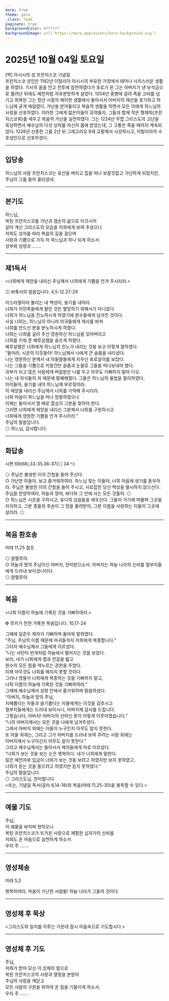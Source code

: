 ```yaml
---
marp: true
theme: gaia
_class: lead
paginate: true
backgroundColor: #ffffff
backgroundImage: url('https://marp.app/assets/hero-background.svg')
---
```


# 2025년 10월 04일 토요일

[백] 아시시의 성 프란치스코 기념일  
프란치스코 성인은 1182년 이탈리아 아시시의 부유한 가정에서 태어나 사치스러운 생활을 하였다. 기사의 꿈을 안고 전투에 참전하였다가 포로가 된 그는 아버지가 낸 보석금으로 풀려난 뒤에도 예전처럼 자유분방하게 살았다. 1204년 중병에 걸려 죽을 고비를 넘기고 회복된 그는 청년 시절의 해이한 생활에서 돌아서서 아버지의 재산을 포기하고 하느님께 굳게 매달렸다. 가난을 받아들이고 복음적 생활을 하면서 모든 이에게 하느님의 사랑을 선포하였다. 이러한 그에게 젊은이들이 모여들자, 그들과 함께 작은 형제회(프란치스코회)를 세우고 복음적 가난을 실천하였다. 그는 1224년 무렵 그리스도의 고난을 묵상하면서 예수님의 다섯 상처를 자신의 몸에 받았는데, 그 고통은 죽을 때까지 계속되었다. 1226년 선종한 그를 2년 뒤 그레고리오 9세 교황께서 시성하시고, 이탈리아의 수호성인으로 선포하셨다.




---

## 입당송

하느님의 사람 프란치스코는 유산을 버리고 집을 떠나 보잘것없고 가난하게 되었지만, 주님이 그를 들어 올리셨네.  
  


---

## 본기도

하느님,  
복된 프란치스코를 가난과 겸손의 삶으로 이끄시어  
살아 계신 그리스도의 모습을 저희에게 보여 주셨으니  
저희도 성자를 따라 복음의 길을 걸으며  
사랑과 기쁨으로 가득 차 하느님과 하나 되게 하소서.  
성부와 성령과 …….  
  


---

## 제1독서

<너희에게 재앙을 내리신 주님께서 너희에게 기쁨을 안겨 주시리라.>

▥ 바룩서의 말씀입니다. 4,5-12.27-29

이스라엘이라 불리는 내 백성아, 용기를 내어라.  
너희가 이민족들에게 팔린 것은 멸망하기 위해서가 아니었다.  
너희가 하느님을 진노하시게 하였기에 원수들에게 넘겨진 것이다.  
사실 너희는, 하느님이 아니라 마귀들에게 제사를 바쳐  
너희를 만드신 분을 분노하시게 하였다.  
너희는 너희를 길러 주신 영원하신 하느님을 잊어버리고  
너희를 키워 준 예루살렘을 슬프게 하였다.  
예루살렘은 너희에게 하느님의 진노가 내리는 것을 보고 이렇게 말하였다.  
“들어라, 시온의 이웃들아! 하느님께서 나에게 큰 슬픔을 내리셨다.  
나는 영원하신 분께서 내 아들딸들에게 지우신 포로살이를 보았다.  
나는 그들을 기쁨으로 키웠건만 슬픔과 눈물로 그들을 떠나보내야 했다.  
과부가 되고 많은 사람에게 버림받은 나를 두고 아무도 기뻐하지 말아 다오.  
나는 내 자식들의 죄 때문에 황폐해졌다. 그들은 하느님의 율법을 멀리하였다.  
아이들아, 용기를 내어 하느님께 부르짖어라.  
이 재앙을 내리신 주님께서 너희를 기억해 주시리라.  
너희 마음이 하느님을 떠나 방황하였으나  
이제는 돌아서서 열 배로 열심히 그분을 찾아야 한다.  
그러면 너희에게 재앙을 내리신 그분께서 너희를 구원하시고  
너희에게 영원한 기쁨을 안겨 주시리라.”  
주님의 말씀입니다.  
◎ 하느님, 감사합니다.  
  


---

## 화답송

시편 69(68),33-35.36-37(◎ 34ㄱ)

◎ 주님은 불쌍한 이의 간청을 들어 주신다.  
○ 가난한 이들아, 보고 즐거워하여라. 하느님 찾는 이들아, 너희 마음에 생기를 돋우어라. 주님은 불쌍한 이의 간청을 들어 주시고, 사로잡힌 당신 백성을 멸시하지 않으신다. 주님을 찬양하여라, 하늘과 땅아, 바다와 그 안에 사는 모든 것들아. ◎  
○ 하느님은 시온을 구하시고, 유다의 성읍들을 세우신다. 그들이 거기에 머물며 그곳을 차지하고, 그분 종들의 후손이 그 땅을 물려받아, 그분 이름을 사랑하는 이들이 그곳에 살리라. ◎  
  


---

## 복음 환호송

마태 11,25 참조

◎ 알렐루야.  
○ 하늘과 땅의 주님이신 아버지, 찬미받으소서. 아버지는 하늘 나라의 신비를 철부지들에게 드러내 보이셨나이다.  
◎ 알렐루야.  
  


---

## 복음

<너희 이름이 하늘에 기록된 것을 기뻐하여라.>

✠ 루카가 전한 거룩한 복음입니다. 10,17-24

그때에 일흔두 제자가 기뻐하며 돌아와 말하였다.  
“주님, 주님의 이름 때문에 마귀들까지 저희에게 복종합니다.”  
그러자 예수님께서 그들에게 이르셨다.  
“나는 사탄이 번개처럼 하늘에서 떨어지는 것을 보았다.  
보라, 내가 너희에게 뱀과 전갈을 밟고  
원수의 모든 힘을 억누르는 권한을 주었다.  
이제 아무것도 너희를 해치지 못할 것이다.  
그러나 영들이 너희에게 복종하는 것을 기뻐하지 말고,  
너희 이름이 하늘에 기록된 것을 기뻐하여라.”  
그때에 예수님께서 성령 안에서 즐거워하며 말씀하셨다.  
“아버지, 하늘과 땅의 주님,  
지혜롭다는 자들과 슬기롭다는 자들에게는 이것을 감추시고  
철부지들에게는 드러내 보이시니, 아버지께 감사를 드립니다.  
그렇습니다, 아버지! 아버지의 선하신 뜻이 이렇게 이루어졌습니다.”  
“나의 아버지께서는 모든 것을 나에게 넘겨주셨다.  
그래서 아버지 외에는 아들이 누구인지 아무도 알지 못한다.  
또 아들 외에는, 그리고 그가 아버지를 드러내 보여 주려는 사람 외에는  
아버지께서 누구이신지 아무도 알지 못한다.”  
그리고 예수님께서는 돌아서서 제자들에게 따로 이르셨다.  
“너희가 보는 것을 보는 눈은 행복하다. 내가 너희에게 말한다.  
많은 예언자와 임금이 너희가 보는 것을 보려고 하였지만 보지 못하였고,  
너희가 듣는 것을 들으려고 하였지만 듣지 못하였다.”  
주님의 말씀입니다.  
◎ 그리스도님, 찬미합니다.  
<또는, 기념일 독서(갈라 6,14-18)와 복음(마태 11,25-30)을 봉독할 수 있다.>  
  


---

## 예물 기도

주님,  
이 예물을 바치며 청하오니  
복된 프란치스코가 뜨거운 사랑으로 체험한 십자가의 신비를  
저희도 온 마음으로 실천하게 하소서.  
우리 주 …….  
  


---

## 영성체송

마태 5,3

행복하여라, 마음이 가난한 사람들! 하늘 나라가 그들의 것이다.  
  


---

## 영성체 후 묵상

<그리스도와 일치를 이루는 가운데 잠시 마음속으로 기도합시다.>  


---

## 영성체 후 기도

주님,  
저희가 받아 모신 이 성체의 힘으로  
복된 프란치스코의 사랑과 열정을 본받아  
주님의 사랑을 깨닫고  
모든 사람의 구원을 위하여 온 힘을 기울이게 하소서.  
우리 주 …….